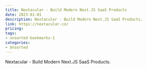 ```yaml
---
title: Nextacular - Build Modern Next.JS SaaS Products
date: 2023-01-01
description: Nextacular - Build Modern Next.JS SaaS Products.
link: https://nextacular.co/
pricing: 
tags: 
- unsorted-bookmarks-1 
categories: 
- Unsorted 
---
```


Nextacular - Build Modern Next.JS SaaS Products.